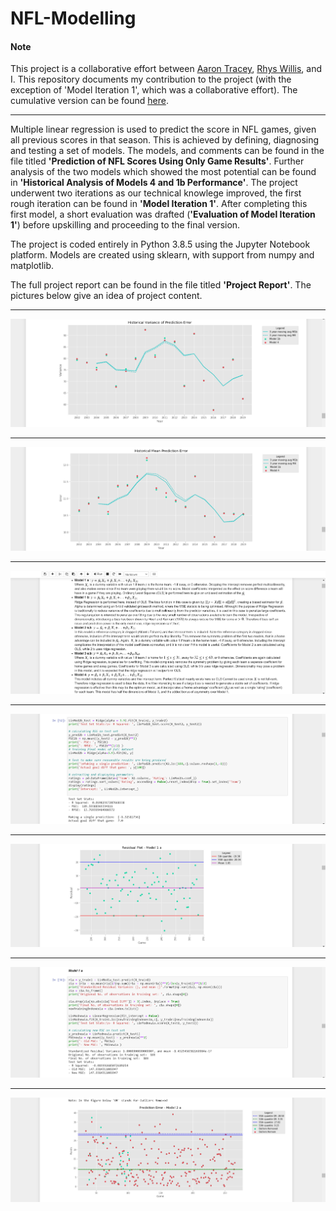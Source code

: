 # NFL-Modelling

#### Note
This project is a collaborative effort between [Aaron Tracey](https://github.com/aaron-tracey), [Rhys Willis](https://github.com/RhysWillis), and I. This repository documents my contribution to the project (with the exception of 'Model Iteration 1', which was a collaborative effort). The cumulative version can be found [here](https://github.com/aaron-tracey/SportsBettingRobot).

---

Multiple linear regression is used to predict the score in NFL games, given all previous scores in that season. This is achieved by defining, diagnosing and testing a set of models. The models, and comments can be found in the file titled <strong>'Prediction of NFL Scores Using Only Game Results'</strong>. Further analysis of the two models which showed the most potential can be found in <strong>'Historical Analysis of Models 4 and 1b Performance'</strong>. The project underwent two iterations as our technical knowlege improved, the first rough iteration can be found in <strong>'Model Iteration 1'</strong>. After completing this first model, a short evaluation was drafted (<strong>'Evaluation of Model Iteration 1'</strong>) before upskilling and proceeding to the final version. 

The project is coded entirely in Python 3.8.5 using the Jupyter Notebook platform. Models are created using sklearn, with support from numpy and matplotlib.

The full project report can be found in the file titled <strong>'Project Report'</strong>. The pictures below give an idea of project content.

---

![alt text](images/1.png)

---

![alt text](images/2.png)

---

![alt text](images/3.png)

---

![alt text](images/4.png)

---

![alt text](images/5.png)

---

![alt text](images/6.png)

---

![alt text](images/7.png)
